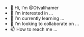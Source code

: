 - 👋 Hi, I’m @Otvalihamer
- 👀 I’m interested in ...
- 🌱 I’m currently learning ...
- 💞️ I’m looking to collaborate on ...
- 📫 How to reach me ...

<!---
Otvalihamer/Otvalihamer is a ✨ special ✨ repository because its `README.md` (this file) appears on your GitHub profile.
You can click the Preview link to take a look at your changes.
--->
